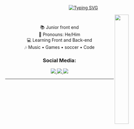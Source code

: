 <p align="center"><a href="https://git.io/typing-svg"><img src="https://readme-typing-svg.herokuapp.com?font=nunito&size=25&pause=1000&color=1E90FF&random=false&width=435&lines=Hi%2C+there!+I'm+Kauan+Fernandes." alt="Typing SVG" /></a></p>
<img src="https://media1.tenor.com/m/EHYzxILmfx0AAAAd/tinkering-tony-stark.gif" align="right" width="30%">
<br>

<div style="max-width: 600px;" align="center">
  <p>
    📚 Junior front end <br>
    👾 Pronouns: He/Him<br>
    💻 Learning Front and Back-end<br>
    🎶 Music • Games • soccer • Code<br>
  </p>
</div>

<h3 align="center">Social Media:</h3>
<p align="center">
  <a href="mailto:kauanzinhofernandes3@gmail.com" target="_blank">
    <img src="https://img.shields.io/badge/Gmail-D14836?style=for-the-badge&logo=gmail&logoColor=white" target="_blank">
  </a>
  <a href="https://www.linkedin.com/in/kauan-fernandes-a5633031a/" target="_blank">
    <img src="https://img.shields.io/badge/LinkedIn-0077B5?style=for-the-badge&logo=linkedin&logoColor=white" target="_blank">
  </a>
  <a href="https://www.instagram.com/kauanl.fernandes/?next=%2F" target="_blank">
    <img src="https://img.shields.io/badge/Instagram-E4405F?style=for-the-badge&logo=instagram&logoColor=white" target="_blank">
  </a>
</p>

<hr>
